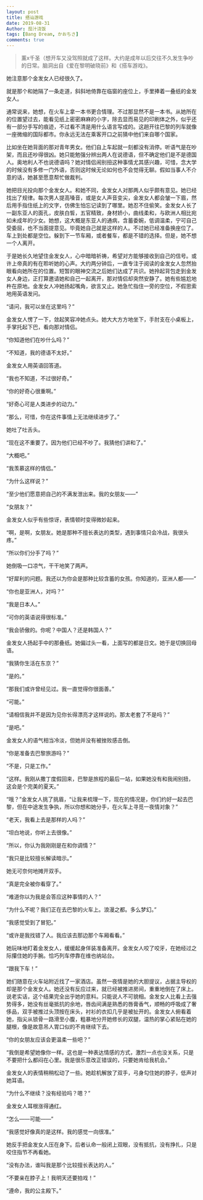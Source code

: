 ```yaml
---
layout: post
title: 搭讪游戏
date: 2019-08-31
Author: 茄汁浇饭 
tags: [Bang Dream, かおちさ]
comments: true
---
```


> 薰x千圣（想开车又没驾照就成了这样。大约是成年以后交往不久发生争吵的日常。脑洞出自《爱在黎明破晓前》和《搭车游戏》。

她注意那个金发女人已经很久了。

就是那个和她隔了一条走道，斜斜地倚靠在临窗的座位上，手里捧着一叠纸的金发女人。

通常说来，她想，在火车上拿一本书更合情理。不过那显然不是一本书。从她所在的位置望过去，能看见纸上密密麻麻的小字，除去显而易见的印刷体之外，似乎还有一部分手写的痕迹，不过看不清是用什么语言写成的。这趟开往巴黎的列车就像一座微缩的国际都市。你永远无法在乘客开口之前猜中他们来自哪个国家。

比如坐在她背面的那对青年男女。他们自上车起就一刻都没有消停。听语气是在吵架，而且还吵得很凶。她只能勉强分辨出两人在说德语，但不确定他们是不是德国人。奥地利人不也说德语吗？她对情侣闹别扭这种事情尤其感兴趣，可惜，念大学的时候没有多修一门外语，否则这时候无论如何也不会觉得无聊。假如当事人不介意的话，她甚至愿意帮忙做裁判。

她把目光投向那个金发女人。和她不同，金发女人对那两人似乎颇有意见。她已经找出了规律。每次男人提高嗓音，或是女人声音变尖，金发女人都会皱一下眉，然后用手指住纸上的文字，仿佛生怕忘记读到了哪里。她忍不住偷笑。金发女人长了一副东亚人的面孔，皮肤白皙，五官精致，身材娇小，曲线柔和，与欧洲人相比宛如未成年的少女。她想，这大概是东亚人的通病，含蓄委婉，低调温柔，宁可自己受委屈，也不当面提意见。毕竟她自己就是这样的人。不过她已经准备换座位了。车上到处都是空位。躲到下一节车厢，或者餐车，都是不错的选择。但是，她不想一个人离开。

于是她长久地望住金发女人，心中暗暗祈祷，希望对方能够接收到自己的信号。或许上帝真的有在聆听她的心声。大约两分钟后，一直专注于阅读的金发女人忽然抬眼看向她所在的位置。短暂的眼神交流之后她们达成了共识。她拎起背包走到金发女人身边，正打算邀请她和自己一起离开，那对情侣却突然安静了。她有些尴尬地杵在原地。金发女人冲她扬起嘴角，欲言又止。她急忙指住一旁的空位，不假思索地用英语发问。

“请问，我可以坐在这里吗？”

金发女人愣了一下，敛起笑容冲她点头。她大大方方地坐下，手肘支在小桌板上，手掌托起下巴，看向那对情侣。

“你知道他们在吵什么吗？”

“不知道，我的德语不太好。”

金发女人用英语回答道。

“我也不知道，不过很好奇。”

“你的好奇心很重啊。”

“好奇心可是人类进步的动力。”

“那么，可惜，你在这件事情上无法继续进步了。”

她吐了吐舌头。

“现在这不重要了。因为他们已经不吵了。我猜他们讲和了。”

“大概吧。”

“我羡慕这样的情侣。”

“为什么这样说？”

“至少他们愿意把自己的不满发泄出来。我的女朋友——”

“女朋友？”

金发女人似乎有些惊讶，表情顿时变得微妙起来。

“啊，是啊，女朋友。她是那种不擅长表达的类型，遇到事情只会冷战，我很头疼。”

“所以你们分手了吗？”

她倒吸一口凉气，干干地笑了两声。

“好犀利的问题。我还以为你会是那种比较含蓄的女孩。你知道的，亚洲人都——”

“你也是亚洲人，对吗？”

“我是日本人。”

“可你的英语说得很标准。”

“我会骄傲的。你呢？中国人？还是韩国人？”

金发女人扬起手中的那叠纸。她偏过头一看，上面写的都是日文。她于是切换回母语。

“我猜你生活在东京？”

“是的。”

“那我们或许曾经见过。我一直觉得你很面善。”

“可能。”

“请相信我并不是因为见你长得漂亮才这样说的。那太老套了不是吗？”

“是吧。”

金发女人的语气相当冷淡，但她并没有被挫败感击倒。

“你是准备去巴黎旅游吗？”

“不是，只是工作。”

“这样。我刚从撒丁度假回来，巴黎是旅程的最后一站，如果她没有和我闹别扭，这会是个完美的夏天。”

“哦？”金发女人挑了挑眉，“让我来梳理一下，现在的情况是，你们约好一起去巴黎，但在中途发生争执，所以你想和她分手，在火车上寻觅一夜情对象？”

“老天，我看上去是那样的人吗？”

“坦白地说，你听上去很像。”

“所以，你认为我刚刚是在和你调情？”

“我只是比较擅长解读暗示。”

她无可奈何地摊开双手。

“真是完全被你看穿了。”

“难道你以为我是会答应这种事情的人？”

“为什么不呢？我们正在去巴黎的火车上。浪漫之都。多么梦幻。”

“我感觉受到了冒犯。”

“或许是我找错了人。我应该去那边那个车厢看看。”

她玩味地盯着金发女人，缓缓起身佯装准备离开。金发女人咬了咬牙，在她经过之际攥住她的手腕。恰巧列车停靠在维也纳站台。

“跟我下车！”

她们随意在火车站附近找了一家酒店。虽然一夜情是她的大胆提议，占据主导权的却是那个金发女人。她还没有反应过来，就已经被推进房间，重重地倒在了床上。说老实话，这个结果完全出乎她的意料。只能说人不可貌相。金发女人比看上去强势得多，她没有丝毫抵抗的余地，唇齿间满是熟悉的唇膏香气，顺畅的呼吸成了奢侈品，双手被推过头顶按在床头，衬衫的衣扣几乎是被扯开的。金发女人俯看着她，指尖从锁骨一路滑至小腹，粗暴地分开她修长的双腿，温热的掌心紧贴在她的腿根，像是故意吊人胃口似的不肯继续下去。

“你的女朋友应该会更温柔一些吧？”

“我倒是希望她像你一样。这也是一种表达情感的方式，激烈一点也没关系，只是不要把什么都闷在心里。我是很乐意改正错误的，只要她肯给我机会。”

金发女人的表情稍稍松动了一些。她趁机解放了双手，弓身勾住她的脖子，低声对她耳语。

“为什么不继续？没有经验吗？嗯？”

金发女人耳根涨得通红。

“怎么——可能——”

“我感觉好像真的是这样。我的感觉一向很准。”

她反手把金发女人压在身下。后者认命一般闭上双眼，没有抵抗，没有挣扎，只是咬住指节不再看她。

“没有办法，谁叫我是那个比较擅长表达的人。”

“不要亲在脖子上！我明天还要拍戏！”

“遵命，我的公主殿下。”
